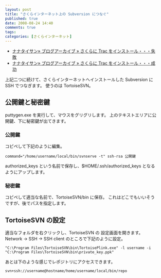 ```yaml
---
layout: post
title: "さくらインターネット上の Subversion につなぐ"
published: true
date: 2008-08-24 14:40
comments: true
tags:
categories: [さくらインターネット]
---
```


- [ナナタイサン» ブログアーカイブ » さくらに Trac をインストール・・・失敗](/blog/2008/08/14/failed-to-install-trac-at-sakura-internet/)
- [ナナタイサン» ブログアーカイブ » さくらに Trac をインストール・・・成功](/blog/2008/08/23/succeed-to-install-trac-at-sakura-internet/)

上記二つに続けて、さくらインターネットへインストールした Subversion に SSH でつなぎます。
使うのは TortoiseSVN。

## 公開鍵と秘密鍵

puttygen.exe を実行して、マウスをグリグリします。
上のテキストエリアに公開鍵、下に秘密鍵が出てきます。

### 公開鍵

コピペして下記のように編集。

```
command="/home/username/local/bin/svnserve -t" ssh-rsa 公開鍵
```

authorized_keys という名前で保存し、\$HOME/.ssh/authorized_keys となるようにアップします。

### 秘密鍵

コピペして適当な名前で、TortoiseSVN/bin に保存。
これはどこでもいいそうですが、後でパスを指定します。

## TortoiseSVN の設定

適当なフォルダを右クリックし、TortoiseSVN の 設定画面を開きます。
Network &#8594; SSH &#8594; SSH client のところで下記のように設定。

```
"C:\Program Files\TortoiseSVN\bin\TortoisePlink.exe" -l username -i "C:\Program Files\TortoiseSVN\bin\private_key.ppk"
```

あとは下のような感じでレポジトリにアクセスできます。

```
svn+ssh://username@hostname/home/username/local/bin/repo
```
